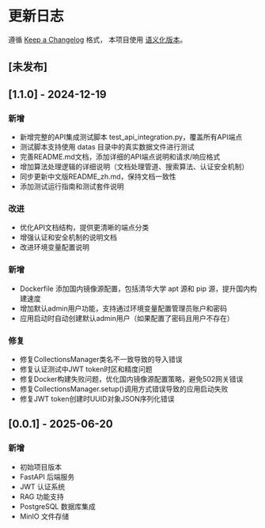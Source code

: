 # 更新日志

遵循 [Keep a Changelog](https://keepachangelog.com/zh-CN/1.0.0/) 格式，
本项目使用 [语义化版本](https://semver.org/lang/zh-CN/)。

## [未发布]

## [1.1.0] - 2024-12-19

### 新增
- 新增完整的API集成测试脚本 test_api_integration.py，覆盖所有API端点
- 测试脚本支持使用 datas 目录中的真实数据文件进行测试  
- 完善README.md文档，添加详细的API端点说明和请求/响应格式
- 增加算法处理逻辑的详细说明（文档处理管道、搜索算法、认证安全机制）
- 同步更新中文版README_zh.md，保持文档一致性
- 添加测试运行指南和测试套件说明

### 改进
- 优化API文档结构，提供更清晰的端点分类
- 增强认证和安全机制的说明文档
- 改进环境变量配置说明

### 新增
- Dockerfile 添加国内镜像源配置，包括清华大学 apt 源和 pip 源，提升国内构建速度
- 增加默认admin用户功能，支持通过环境变量配置管理员账户和密码
- 应用启动时自动创建默认admin用户（如果配置了密码且用户不存在）

### 修复
- 修复CollectionsManager类名不一致导致的导入错误
- 修复认证测试中JWT token时区和精度问题
- 修复Docker构建失败问题，优化国内镜像源配置策略，避免502网关错误
- 修复CollectionsManager.setup()调用方式错误导致的应用启动失败
- 修复JWT token创建时UUID对象JSON序列化错误

## [0.0.1] - 2025-06-20

### 新增
- 初始项目版本
- FastAPI 后端服务
- JWT 认证系统
- RAG 功能支持
- PostgreSQL 数据库集成
- MinIO 文件存储 